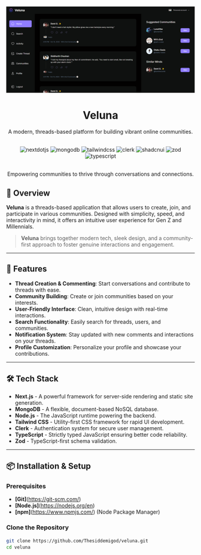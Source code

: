 <div align="center">
  <br />
  <img src="/public/veluna.png" alt="Veluna Logo"/>
  <h1>Veluna</h1>
  <p>A modern, threads-based platform for building vibrant online communities.</p>
  <br />

  <div>
    <img src="https://img.shields.io/badge/-Next_JS-black?style=for-the-badge&logoColor=white&logo=nextdotjs&color=000000" alt="nextdotjs" />
    <img src="https://img.shields.io/badge/-MongoDB-black?style=for-the-badge&logoColor=white&logo=mongodb&color=47A248" alt="mongodb" />
    <img src="https://img.shields.io/badge/-Tailwind_CSS-black?style=for-the-badge&logoColor=white&logo=tailwindcss&color=06B6D4" alt="tailwindcss" />
    <img src="https://img.shields.io/badge/-Clerk-black?style=for-the-badge&logoColor=white&logo=clerk&color=6C47FF" alt="clerk" />
    <img src="https://img.shields.io/badge/-Shadcn_UI-black?style=for-the-badge&logoColor=white&logo=shadcnui&color=000000" alt="shadcnui" />
    <img src="https://img.shields.io/badge/-Zod-black?style=for-the-badge&logoColor=white&logo=zod&color=3E67B1" alt="zod" />
    <img src="https://img.shields.io/badge/-Typescript-black?style=for-the-badge&logoColor=white&logo=typescript&color=3178C6" alt="typescript" />
 </div>

  <br />
  <p>Empowering communities to thrive through conversations and connections.</p>
</div>

## 📜 Overview

**Veluna** is a threads-based application that allows users to create, join, and participate in various communities. Designed with simplicity, speed, and interactivity in mind, it offers an intuitive user experience for Gen Z and Millennials.

> **Veluna** brings together modern tech, sleek design, and a community-first approach to foster genuine interactions and engagement.

---

## 🚀 Features

- **Thread Creation & Commenting**: Start conversations and contribute to threads with ease.
- **Community Building**: Create or join communities based on your interests.
- **User-Friendly Interface**: Clean, intuitive design with real-time interactions.
- **Search Functionality**: Easily search for threads, users, and communities.
- **Notification System**: Stay updated with new comments and interactions on your threads.
- **Profile Customization**: Personalize your profile and showcase your contributions.

---

## 🛠️ Tech Stack

- **Next.js** - A powerful framework for server-side rendering and static site generation.
- **MongoDB** - A flexible, document-based NoSQL database.
- **Node.js** - The JavaScript runtime powering the backend.
- **Tailwind CSS** - Utility-first CSS framework for rapid UI development.
- **Clerk** - Authentication system for secure user management.
- **TypeScript** - Strictly typed JavaScript ensuring better code reliability.
- **Zod** - TypeScript-first schema validation.

---

## 📦 Installation & Setup

### Prerequisites

- **[Git]**(https://git-scm.com/)
- **[Node.js]**(https://nodejs.org/en)
- **[npm]**(https://www.npmjs.com/) (Node Package Manager)

### Clone the Repository

```bash
git clone https://github.com/Thesiddemigod/veluna.git
cd veluna
